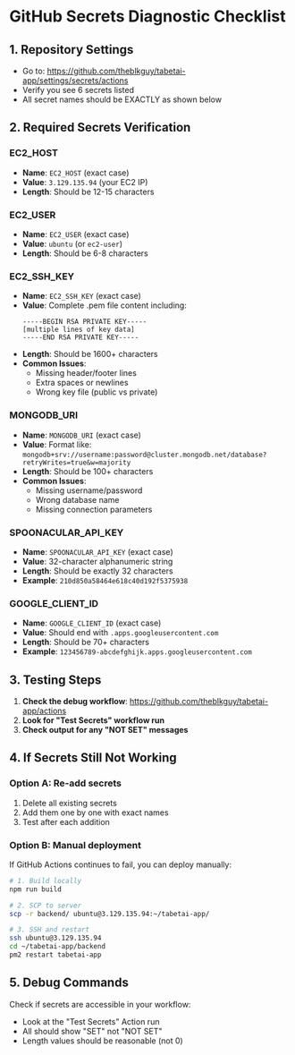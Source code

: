 # GitHub Secrets Diagnostic Checklist

## 1. Repository Settings
- Go to: https://github.com/theblkguy/tabetai-app/settings/secrets/actions
- Verify you see 6 secrets listed
- All secret names should be EXACTLY as shown below

## 2. Required Secrets Verification

### EC2_HOST
- **Name**: `EC2_HOST` (exact case)
- **Value**: `3.129.135.94` (your EC2 IP)
- **Length**: Should be 12-15 characters

### EC2_USER
- **Name**: `EC2_USER` (exact case)  
- **Value**: `ubuntu` (or `ec2-user`)
- **Length**: Should be 6-8 characters

### EC2_SSH_KEY
- **Name**: `EC2_SSH_KEY` (exact case)
- **Value**: Complete .pem file content including:
  ```
  -----BEGIN RSA PRIVATE KEY-----
  [multiple lines of key data]
  -----END RSA PRIVATE KEY-----
  ```
- **Length**: Should be 1600+ characters
- **Common Issues**: 
  - Missing header/footer lines
  - Extra spaces or newlines
  - Wrong key file (public vs private)

### MONGODB_URI
- **Name**: `MONGODB_URI` (exact case)
- **Value**: Format like: `mongodb+srv://username:password@cluster.mongodb.net/database?retryWrites=true&w=majority`
- **Length**: Should be 100+ characters
- **Common Issues**: 
  - Missing username/password
  - Wrong database name
  - Missing connection parameters

### SPOONACULAR_API_KEY
- **Name**: `SPOONACULAR_API_KEY` (exact case)
- **Value**: 32-character alphanumeric string
- **Length**: Should be exactly 32 characters
- **Example**: `210d850a58464e618c40d192f5375938`

### GOOGLE_CLIENT_ID
- **Name**: `GOOGLE_CLIENT_ID` (exact case)
- **Value**: Should end with `.apps.googleusercontent.com`
- **Length**: Should be 70+ characters
- **Example**: `123456789-abcdefghijk.apps.googleusercontent.com`

## 3. Testing Steps

1. **Check the debug workflow**: https://github.com/theblkguy/tabetai-app/actions
2. **Look for "Test Secrets" workflow run**
3. **Check output for any "NOT SET" messages**

## 4. If Secrets Still Not Working

### Option A: Re-add secrets
1. Delete all existing secrets
2. Add them one by one with exact names
3. Test after each addition

### Option B: Manual deployment
If GitHub Actions continues to fail, you can deploy manually:

```bash
# 1. Build locally
npm run build

# 2. SCP to server
scp -r backend/ ubuntu@3.129.135.94:~/tabetai-app/

# 3. SSH and restart
ssh ubuntu@3.129.135.94
cd ~/tabetai-app/backend
pm2 restart tabetai-app
```

## 5. Debug Commands

Check if secrets are accessible in your workflow:
- Look at the "Test Secrets" Action run
- All should show "SET" not "NOT SET"
- Length values should be reasonable (not 0)

